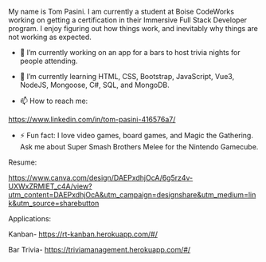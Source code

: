 
My name is Tom Pasini. I am currently a student at Boise CodeWorks working on getting a certification in their Immersive Full Stack Developer program. I enjoy figuring out how things work, and inevitably why things are not working as expected.



- 🔭 I’m currently working on an app for a bars to host trivia nights for people attending.

- 🌱 I’m currently learning HTML, CSS, Bootstrap, JavaScript, Vue3, NodeJS, Mongoose, C#, SQL, and MongoDB.

- 📫 How to reach me:

https://www.linkedin.com/in/tom-pasini-416576a7/

- ⚡ Fun fact:
I love video games, board games, and Magic the Gathering. Ask me about Super Smash Brothers Melee for the Nintendo Gamecube.


Resume:

https://www.canva.com/design/DAEPxdhjOcA/6g5rz4v-UXWxZRMlET_c4A/view?utm_content=DAEPxdhjOcA&utm_campaign=designshare&utm_medium=link&utm_source=sharebutton

Applications:

Kanban- https://rt-kanban.herokuapp.com/#/

Bar Trivia- https://triviamanagement.herokuapp.com/#/


<!--
**tompasini/tompasini** is a ✨ _special_ ✨ repository because its `README.md` (this file) appears on your GitHub profile.

Here are some ideas to get you started:

- 🔭 I’m currently working on ...
- 🌱 I’m currently learning ...
- 👯 I’m looking to collaborate on ...
- 🤔 I’m looking for help with ...
- 💬 Ask me about ...
- 📫 How to reach me: ...
- 😄 Pronouns: ...
- ⚡ Fun fact: ...
-->
